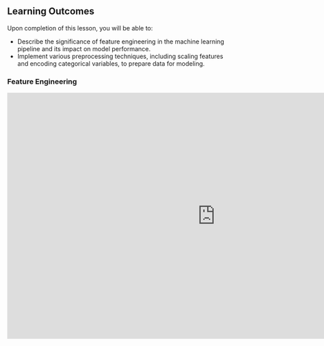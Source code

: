 <!-- # Lesson: Feature Engineering -->
## Learning Outcomes

Upon completion of this lesson, you will be able to:
  
- Describe the significance of feature engineering in the machine learning pipeline and its impact on model performance.
- Implement various preprocessing techniques, including scaling features and encoding categorical variables, to prepare data for modeling.


### Feature Engineering

<iframe src="https://docs.google.com/presentation/d/18JSlu7EycGuQXD7t4HOSZZQ9u0SZxWx_0W8HAvaRskw/embed?start=false&loop=false&delayms=3000" frameborder="0" width="960" height="569" allowfullscreen="true" mozallowfullscreen="true" webkitallowfullscreen="true"></iframe>
